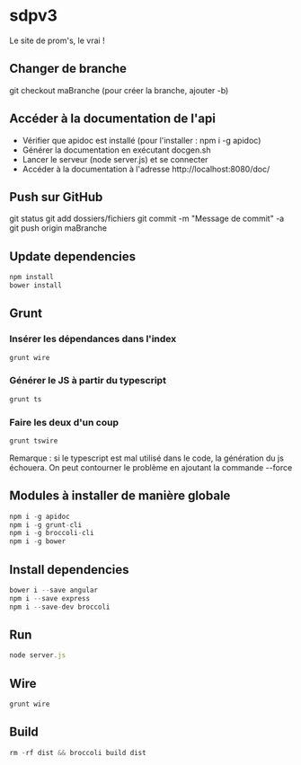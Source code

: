 # sdpv3
Le site de prom's, le vrai !

## Changer de branche
git checkout maBranche
(pour créer la branche, ajouter -b)

## Accéder à la documentation de l'api

* Vérifier que apidoc est installé (pour l'installer : npm i -g apidoc)
* Générer la documentation en exécutant docgen.sh
* Lancer le serveur (node server.js) et se connecter
* Accéder à la documentation à l'adresse http://localhost:8080/doc/

## Push sur GitHub
git status
git add dossiers/fichiers
git commit -m "Message de commit" -a
git push origin maBranche

## Update dependencies
```js
npm install
bower install
```

## Grunt

### Insérer les dépendances dans l'index
```js
grunt wire
```
### Générer le JS à partir du typescript
```js
grunt ts
```
### Faire les deux d'un coup
```js
grunt tswire
```

Remarque : si le typescript est mal utilisé dans le code, la génération du js échouera. On peut contourner le problème en ajoutant la commande --force

## Modules à installer de manière globale
```js
npm i -g apidoc
npm i -g grunt-cli
npm i -g broccoli-cli
npm i -g bower
```

## Install dependencies
```js
bower i --save angular
npm i --save express
npm i --save-dev broccoli
```

## Run
```js
node server.js
```

## Wire
```js
grunt wire
```

## Build
```js
rm -rf dist && broccoli build dist
```
